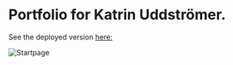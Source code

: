 # Portfolio for Katrin Uddströmer.

See the deployed version [here:](http://www.uddstromer.se/)

![Startpage](https://imgur.com/5XpsD4k)
